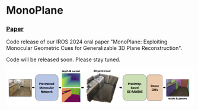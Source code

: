 # MonoPlane
<p align="center">
<h3><a href="https://arxiv.org/abs/xxx">Paper</a> </h3>
  <div align="center"></div>
</p>

Code release of our IROS 2024 oral paper "MonoPlane: Exploiting Monocular Geometric Cues for Generalizable 3D Plane Reconstruction".

Code will be released soon. Please stay tuned.

![Pipeline](pipeline.png "pipeline")
